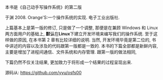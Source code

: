 本书是《自己动手写操作系统》的第二版

于渊 2008. Orange'S:一个操作系统的实现. 电子工业出版社.

上篇基本上是第一版的修订, 只是做了一个调整, 那便是在兼顾 Windows 和 Linux 两方面用户的基础上, **默认**在**Linux**下建立开发环境来编写我们的操作系统. 至于这样做的原因, 在本书第 2 章有比较详细的说明. 当然, 开发环境毕竟是第二位的, 书中讲述的内容以及涉及的代码跟第一版都是一致的. 本书的下篇全部都是新鲜内容, 主要是增加了进程间通信、文件系统和内存管理. 跟第一版的做法相同,

下篇仍然不仅关注结果, 更加致力于将形成一个结果的过程呈现出来.

源码从: https://github.com/yyu/osfs00